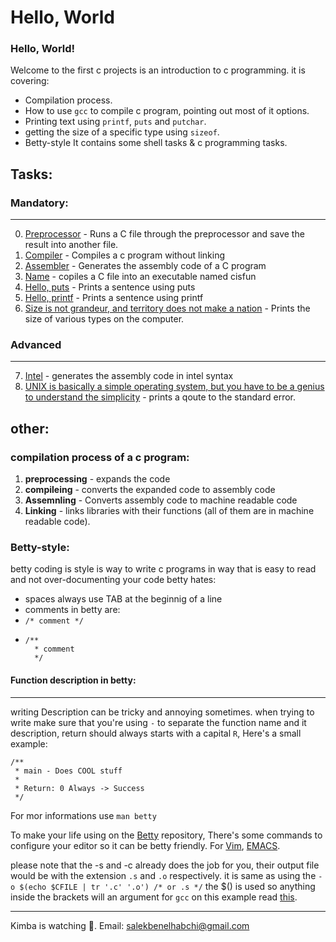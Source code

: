 # Hello, World
### Hello, World!
Welcome to the first c projects is an introduction to c programming. it is covering:
 * Compilation process.
 * How to use `gcc` to compile c program, pointing out most of it options.
 * Printing text using `printf`, `puts` and `putchar`.
 * getting the size of a specific type using `sizeof`.
 * Betty-style
It contains some shell tasks & c programming tasks.

## Tasks:

### Mandatory:
---
0. [Preprocessor](https://github.com/sbe4658/alx-low_level_programming/blob/main/0x00-hello_world/0-preprocessor "0") - Runs a C file through the preprocessor and save the result into another file.
1. [Compiler](https://github.com/sbe4658/alx-low_level_programming/blob/main/0x00-hello_world/1-compiler "1") - Compiles a c program without linking
2. [Assembler](https://github.com/sbe4658/alx-low_level_programming/blob/main/0x00-hello_world/2-assembler "2") - Generates the assembly code of a C program
3. [Name](https://github.com/sbe4658/alx-low_level_programming/blob/main/0x00-hello_world/3-name "3") - copiles a C file into an executable named cisfun
4. [Hello, puts](https://github.com/sbe4658/alx-low_level_programming/blob/main/0x00-hello_world/4-puts.c "4") - Prints a sentence using puts
5. [Hello, printf](https://github.com/sbe4658/alx-low_level_programming/blob/main/0x00-hello_world/5-printf.c "5") - Prints a sentence using printf
6. [Size is not grandeur, and territory does not make a nation](https://github.com/sbe4658/alx-low_level_programming/blob/main/0x00-hello_world/6-size.c "6") - Prints the size of various types on the computer.

### Advanced
---
7. [Intel](https://github.com/sbe4658/alx-low_level_programming/blob/main/0x00-hello_world/100-intel "100") - generates the assembly code in intel syntax
8. [UNIX is basically a simple operating system, but you have to be a genius to understand the simplicity](https://github.com/sbe4658/alx-low_level_programming/blob/main/0x00-hello_world/101-quote.c "101") - prints a qoute to the standard error.

## other:
### compilation process of a c program:
 1. **preprocessing** - expands the code
 2. **compileing** - converts the expanded code to assembly code
 3. **Assemnling** - Converts assembly code to machine readable code
 4. **Linking** - links libraries with their functions (all of them are in machine readable code).
### Betty-style:
 betty coding is style is way to write c programs in way that is easy to read and not over-documenting your code
 betty hates:
  * spaces always use TAB at the beginnig of a line
  * comments in betty are:
   * `/* comment */`
   * ~~~
     /**
       * comment
       */
     ~~~
#### Function description in betty:
---
writing Description can be tricky and annoying sometimes. when trying to write make sure that you're using `-` to separate the function name and it description, return should always starts with a capital `R`, Here's a small example:
~~~
/**
 * main - Does COOL stuff
 *
 * Return: 0 Always -> Success
 */
~~~
For mor informations use `man betty`

To make your life using on the [Betty]( "Betty") repository, There's some commands to configure your editor so it can be betty friendly. For [Vim](https://github.com/holbertonschool/Betty/wiki/Tools:-Vim "vi"), [EMACS](https://github.com/holbertonschool/Betty/wiki/Tools:-Emacs "emacs").

please note that the -s and -c already does the job for you, their output file would be with the extension `.s` and `.o` respectively. it is same as using the `-o $(echo $CFILE | tr '.c' '.o') /* or .s */` the $() is used so anything inside the brackets will an argument for `gcc` on this example read [this]( http://linuxcommand.org/lc3_lts0080.php "expansions").
___
Kimba is watching :lion:. Email: salekbenelhabchi@gmail.com
